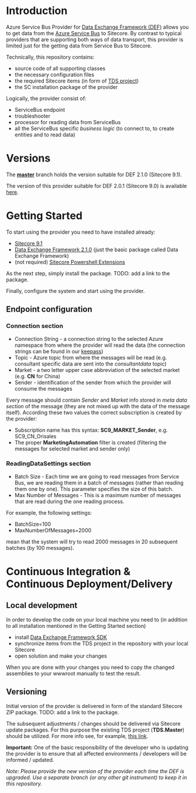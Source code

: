 # Introduction 
Azure Service Bus Provider for [Data Exchange Framework (DEF)](https://doc.sitecore.com/developers/def/21/data-exchange-framework/en/data-exchange-framework.html) allows you to get data from the [Azure Service Bus](https://docs.microsoft.com/en-us/azure/service-bus-messaging/service-bus-messaging-overview) to Sitecore. By contrast to typical providers that are supporting both ways of data transport, this provider is limited just for the getting data from Service Bus to Sitecore.

Technically, this repository contains:
- source code of all supporting classes
- the necessary configuration files
- the required Sitecore items (in form of [TDS project](https://hedgehogdevelopment.github.io/tds/chapter1.html))
- the SC installation package of the provider

Logically, the provider consist of:
- ServiceBus endpoint
- troubleshooter
- processor for reading data from ServiceBus
- all the ServiceBus specific _business logic_ (to connect to, to create entities and to read data)

# Versions
The [**master**](https://oriflame.visualstudio.com/MarketingAutomation/_git/Ori.Providers.AzureServiceBus?version=GBmaster) branch holds the version suitable for DEF 2.1.0 (Sitecore 9.1). 

The version of this provider suitable for DEF 2.0.1 (Sitecore 9.0) is available [here](https://oriflame.visualstudio.com/MarketingAutomation/_git/MarketingAutomationSC9-Connectors?path=%2FAzureServiceBusProvider.md&version=GBmaster&_a=preview).


# Getting Started
To start using the provider you need to have installed already:
- [Sitecore 9.1](https://dev.sitecore.net/Downloads/Sitecore_Experience_Platform/91/Sitecore_Experience_Platform_91_Initial_Release.aspx)
- [Data Exchange Framework 2.1.0](https://oriflamecosmetics.sharepoint.com/:u:/t/global-it/scguild/EfWfr2UoUh5NmK0xeXeujacBJyjFx9KWRNsafc4p12Vbuw?e=agHzgc) (just the basic package called Data Exchange Framework)
- (not required) [Sitecore Powershell Extensions](https://marketplace.sitecore.net/Modules/Sitecore_PowerShell_console.aspx)

As the next step, simply install the package. TODO: add a link to the package.

Finally, configure the system and start using the provider.

## Endpoint configuration
### **Connection** section
* Connection String - a connection string to the selected Azure namespace from where the provider will read the data (the connection strings can be found in our [keepass](https://oriflamecosmetics.sharepoint.com/teams/MarketingAutomation/SitePages/Keepass---team-passwords-in-one-place.aspx))
* Topic - Azure topic from where the messages will be read (e.g. consultant specific data are sent into the *consultantdata* topic)
* Market - a two letter upper case abbreviation of the selected market (e.g. **CN** for China)
* Sender - identification of the sender from which the provider will consume the messages 

Every message should contain *Sender* and *Market* info stored in *meta data section* of the message (they are not mixed up with the data of the message itself).
According these two values the correct subscription is created by the provider: 
* Subscription name has this syntax: **SC9_MARKET_Sender**, e.g. SC9_CN_Orisales
* The proper **MarketingAutomation** filter is created (filtering the messages for selected market and sender only)

### **ReadingDataSettings** section
* Batch Size - Each time we are going to read messages from Service Bus, we are reading them in a batch of messages (rather than reading them one by one). This parameter specifies the size of this batch.
* Max Number of Messages - This is a maximum number of messages that are read during the one reading process.

For example, the following settings:
* BatchSize=100
* MaxNumberOfMessages=2000

mean that the system will try to read 2000 messages in 20 subsequent batches (by 100 messages).

# Continuous Integration & Continuous Deployment/Delivery
## Local development
In order to develop the code on your local machine you need to (in addition to all installation mentioned in the Getting Started section)
- install [Data Exchange Framework SDK](https://oriflamecosmetics.sharepoint.com/:u:/t/global-it/scguild/EcwaAEo-gadDv_xYop6o060BwFGiBDbIxRXjIkSliDE1uw?e=Bx2JhV) 
- synchronize items from the TDS project in the repository with your local Sitecore
- open solution and make your changes

When you are done with your changes you need to copy the changed assemblies to your wwwroot manually to test the result. 

## Versioning
Initial version of the provider is delivered in form of the standard Sitecore ZIP package. TODO: add a link to the package. 

The subsequent adjustments / changes should be delivered via Sitecore update packages. For this purpose the existing TDS project (**TDS.Master**) should be utilized. For more info see, for example, [this link](https://www.hhogdev.com/help/tds/proppackaging). 

**Important:** One of the basic responsibility of the developer who is updating the provider is to ensure that all affected environments / developers will be informed / updated. 

_Note: Please provide the new version of the provider each time the DEF is upgraded. Use a separate branch (or any other git instrument) to keep it in this repository._

